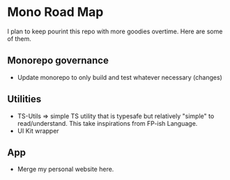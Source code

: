 # Mono Road Map

I plan to keep pourint this repo with more goodies overtime. Here are some of them.

## Monorepo governance

- Update monorepo to only build and test whatever necessary (changes)

## Utilities

- TS-Utils => simple TS utility that is typesafe but relatively "simple" to read/understand. This take inspirations from FP-ish Language.
- UI Kit wrapper

## App

- Merge my personal website here.
